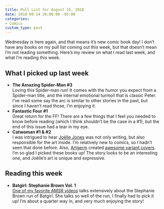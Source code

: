 ```yaml
---
title: Pull List for August 15, 2018
date: 2018-08-14 20:06:00 -05:00
categories:
- Comics
custom_type: post
---
```


Wednesday is here again, and that means it’s new comic book day! I don’t have any books on my pull list coming out this week, but that doesn’t mean I’m not reading something. Here’s my review on what I read last week, and what I’m reading this week.

## What I picked up last week

- **The Amazing Spider-Man #3**  
Loving this Spider-man run! It comes with the humor you expect from a Spider-man title, and the internal emotional turmoil that is classic Peter. I’ve read some say the arc is similar to other stories in the past, but since I haven’t read those, I’m enjoying it.
- **Fantastic Four #1**  
Great return for the FF! There are a few things that I feel you needed to know before reading (which I think shouldn’t be the case in a #1), but the end of this issue had a tear in my eye.
- **Catwoman #1 & #2**  
I was intrigued to hear [Joëlle Jones](https://mobile.twitter.com/joelle_jones) was not only writing, but also responsible for the art inside. I’m relatively new to comics, so I hadn’t seen that done before. Also, [Artgerm](https://mobile.twitter.com/artgerm) created [awesome variant covers](https://www.thetim.blog/2018/08/12/loved-issue-and.html). I’m so glad I picked these books up! The story looks to be an interesting one, and Joëlle’s art is unique and expressive.

## Reading this week

- **Batgirl: Stephanie Brown Vol. 1**  
[One of my favorite AMSR videos](https://youtu.be/Nl1GsUFa6cE) talks extensively about the Stephanie Brown run of Batgirl. She talks so well of the run, I finally had to pick it up! I’m about a quarter way in, and very much enjoying the story!
